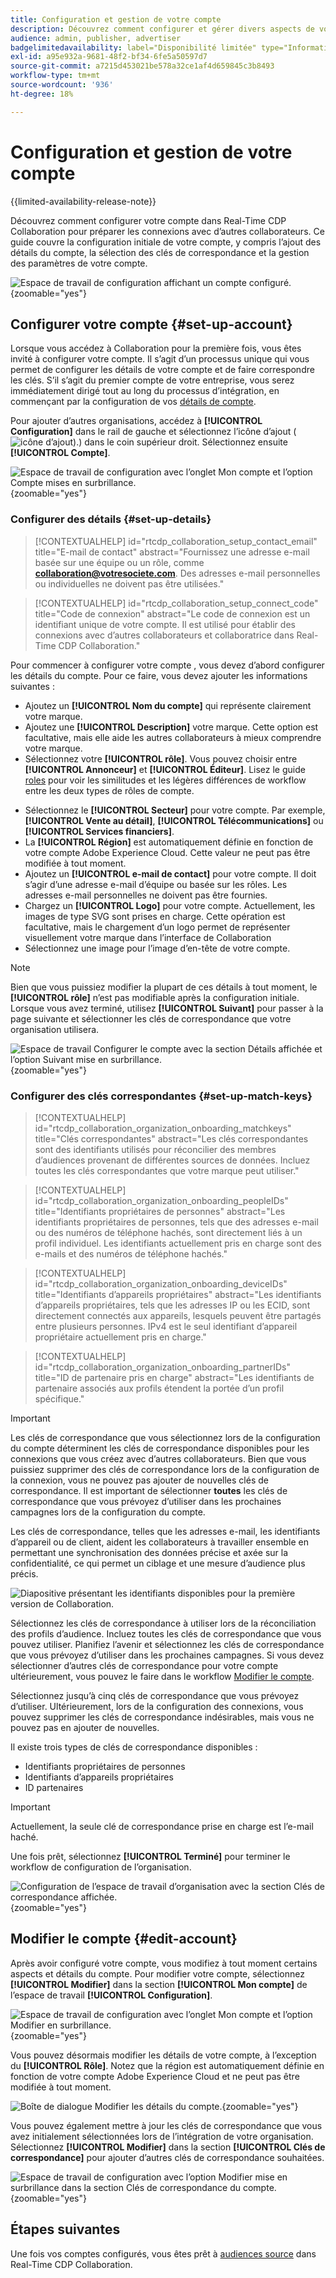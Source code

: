 ```yaml
---
title: Configuration et gestion de votre compte
description: Découvrez comment configurer et gérer divers aspects de votre compte dans Real-Time CDP Collaboration
audience: admin, publisher, advertiser
badgelimitedavailability: label="Disponibilité limitée" type="Informative" url="https://helpx.adobe.com/fr/legal/product-descriptions/real-time-customer-data-platform-collaboration.html newtab=true"
exl-id: a95e932a-9681-48f2-bf34-6fe5a50597d7
source-git-commit: a7215d453021be578a32ce1af4d659845c3b8493
workflow-type: tm+mt
source-wordcount: '936'
ht-degree: 18%

---
```


# Configuration et gestion de votre compte

{{limited-availability-release-note}}

Découvrez comment configurer votre compte dans Real-Time CDP Collaboration pour préparer les connexions avec d’autres collaborateurs. Ce guide couvre la configuration initiale de votre compte, y compris l’ajout des détails du compte, la sélection des clés de correspondance et la gestion des paramètres de votre compte.

![Espace de travail de configuration affichant un compte configuré.](/help/assets/setup/manage-account/my-account.png){zoomable="yes"}

## Configurer votre compte {#set-up-account}

Lorsque vous accédez à Collaboration pour la première fois, vous êtes invité à configurer votre compte. Il s’agit d’un processus unique qui vous permet de configurer les détails de votre compte et de faire correspondre les clés. S’il s’agit du premier compte de votre entreprise, vous serez immédiatement dirigé tout au long du processus d’intégration, en commençant par la configuration de vos [détails de compte](#set-up-details).

Pour ajouter d’autres organisations, accédez à **[!UICONTROL Configuration]** dans le rail de gauche et sélectionnez l’icône d’ajout (![icône d’ajout).](/help/assets/icons/plus.png)) dans le coin supérieur droit. Sélectionnez ensuite **[!UICONTROL Compte]**.

![Espace de travail de configuration avec l’onglet Mon compte et l’option Compte mises en surbrillance.](/help/assets/setup/manage-account/add-new-account.png){zoomable="yes"}

### Configurer des détails {#set-up-details}

>[!CONTEXTUALHELP]
>id="rtcdp_collaboration_setup_contact_email"
>title="E-mail de contact"
>abstract="Fournissez une adresse e-mail basée sur une équipe ou un rôle, comme **collaboration@votresociete.com**. Des adresses e-mail personnelles ou individuelles ne doivent pas être utilisées."

>[!CONTEXTUALHELP]
>id="rtcdp_collaboration_setup_connect_code"
>title="Code de connexion"
>abstract="Le code de connexion est un identifiant unique de votre compte. Il est utilisé pour établir des connexions avec d’autres collaborateurs et collaboratrice dans Real-Time CDP Collaboration."

Pour commencer à configurer votre compte , vous devez d’abord configurer les détails du compte. Pour ce faire, vous devez ajouter les informations suivantes :

* Ajoutez un **[!UICONTROL Nom du compte]** qui représente clairement votre marque.
* Ajoutez une **[!UICONTROL Description]** votre marque. Cette option est facultative, mais elle aide les autres collaborateurs à mieux comprendre votre marque.
* Sélectionnez votre **[!UICONTROL rôle]**. Vous pouvez choisir entre **[!UICONTROL Annonceur]** et **[!UICONTROL Éditeur]**. Lisez le guide [roles](/help/guide/overview/roles.md) pour voir les similitudes et les légères différences de workflow entre les deux types de rôles de compte.
<!-- The above will need to be updated when I update things for B2B -->
* Sélectionnez le **[!UICONTROL Secteur]** pour votre compte. Par exemple, **[!UICONTROL Vente au détail]**, **[!UICONTROL Télécommunications]** ou **[!UICONTROL Services financiers]**.
* La **[!UICONTROL Région]** est automatiquement définie en fonction de votre compte Adobe Experience Cloud. Cette valeur ne peut pas être modifiée à tout moment.
* Ajoutez un **[!UICONTROL e-mail de contact]** pour votre compte. Il doit s’agir d’une adresse e-mail d’équipe ou basée sur les rôles. Les adresses e-mail personnelles ne doivent pas être fournies.
* Chargez un **[!UICONTROL Logo]** pour votre compte. Actuellement, les images de type SVG sont prises en charge. Cette opération est facultative, mais le chargement d’un logo permet de représenter visuellement votre marque dans l’interface de Collaboration
* Sélectionnez une image pour l’image d’en-tête de votre compte.

>[!NOTE]
>
>Bien que vous puissiez modifier la plupart de ces détails à tout moment, le **[!UICONTROL rôle]** n’est pas modifiable après la configuration initiale. Lorsque vous avez terminé, utilisez **[!UICONTROL Suivant]** pour passer à la page suivante et sélectionner les clés de correspondance que votre organisation utilisera.

![Espace de travail Configurer le compte avec la section Détails affichée et l’option Suivant mise en surbrillance.](/help/assets/setup/manage-account/add-account-details.png){zoomable="yes"}

### Configurer des clés correspondantes {#set-up-match-keys}

>[!CONTEXTUALHELP]
>id="rtcdp_collaboration_organization_onboarding_matchkeys"
>title="Clés correspondantes"
>abstract="Les clés correspondantes sont des identifiants utilisés pour réconcilier des membres d’audiences provenant de différentes sources de données. Incluez toutes les clés correspondantes que votre marque peut utiliser."

>[!CONTEXTUALHELP]
>id="rtcdp_collaboration_organization_onboarding_peopleIDs"
>title="Identifiants propriétaires de personnes"
>abstract="Les identifiants propriétaires de personnes, tels que des adresses e-mail ou des numéros de téléphone hachés, sont directement liés à un profil individuel. Les identifiants actuellement pris en charge sont des e-mails et des numéros de téléphone hachés."

>[!CONTEXTUALHELP]
>id="rtcdp_collaboration_organization_onboarding_deviceIDs"
>title="Identifiants d’appareils propriétaires"
>abstract="Les identifiants d’appareils propriétaires, tels que les adresses IP ou les ECID, sont directement connectés aux appareils, lesquels peuvent être partagés entre plusieurs personnes. IPv4 est le seul identifiant d’appareil propriétaire actuellement pris en charge."

>[!CONTEXTUALHELP]
>id="rtcdp_collaboration_organization_onboarding_partnerIDs"
>title="ID de partenaire pris en charge"
>abstract="Les identifiants de partenaire associés aux profils étendent la portée d’un profil spécifique."

>[!IMPORTANT]
>
>Les clés de correspondance que vous sélectionnez lors de la configuration du compte déterminent les clés de correspondance disponibles pour les connexions que vous créez avec d’autres collaborateurs. Bien que vous puissiez supprimer des clés de correspondance lors de la configuration de la connexion, vous ne pouvez pas ajouter de nouvelles clés de correspondance. Il est important de sélectionner **toutes** les clés de correspondance que vous prévoyez d’utiliser dans les prochaines campagnes lors de la configuration du compte.

Les clés de correspondance, telles que les adresses e-mail, les identifiants d’appareil ou de client, aident les collaborateurs à travailler ensemble en permettant une synchronisation des données précise et axée sur la confidentialité, ce qui permet un ciblage et une mesure d’audience plus précis.

![Diapositive présentant les identifiants disponibles pour la première version de Collaboration.](/help/assets/setup/manage-account/available-identifiers.png)

<!-- Eventually replace this image above to match branding better. -->

Sélectionnez les clés de correspondance à utiliser lors de la réconciliation des profils d’audience. Incluez toutes les clés de correspondance que vous pouvez utiliser. Planifiez l’avenir et sélectionnez les clés de correspondance que vous prévoyez d’utiliser dans les prochaines campagnes. Si vous devez sélectionner d’autres clés de correspondance pour votre compte ultérieurement, vous pouvez le faire dans le workflow [Modifier le compte](#edit-account).

Sélectionnez jusqu’à cinq clés de correspondance que vous prévoyez d’utiliser. Ultérieurement, lors de la configuration des connexions, vous pouvez supprimer les clés de correspondance indésirables, mais vous ne pouvez pas en ajouter de nouvelles.

Il existe trois types de clés de correspondance disponibles :

* Identifiants propriétaires de personnes
* Identifiants d’appareils propriétaires
* ID partenaires

>[!IMPORTANT]
>
>Actuellement, la seule clé de correspondance prise en charge est l’e-mail haché.

Une fois prêt, sélectionnez **[!UICONTROL Terminé]** pour terminer le workflow de configuration de l’organisation.

![Configuration de l’espace de travail d’organisation avec la section Clés de correspondance affichée.](/help/assets/setup/manage-account/add-account-match-keys.png){zoomable="yes"}

## Modifier le compte {#edit-account}

Après avoir configuré votre compte, vous modifiez à tout moment certains aspects et détails du compte. Pour modifier votre compte, sélectionnez **[!UICONTROL Modifier]** dans la section **[!UICONTROL Mon compte]** de l’espace de travail **[!UICONTROL Configuration]**.

![Espace de travail de configuration avec l’onglet Mon compte et l’option Modifier en surbrillance.](/help/assets/setup/manage-account/edit-account.png){zoomable="yes"}

Vous pouvez désormais modifier les détails de votre compte, à l’exception du **[!UICONTROL Rôle]**. Notez que la région est automatiquement définie en fonction de votre compte Adobe Experience Cloud et ne peut pas être modifiée à tout moment.

![Boîte de dialogue Modifier les détails du compte.](/help/assets/setup/manage-account/editable-options.png){zoomable="yes"}

Vous pouvez également mettre à jour les clés de correspondance que vous avez initialement sélectionnées lors de l’intégration de votre organisation. Sélectionnez **[!UICONTROL Modifier]** dans la section **[!UICONTROL Clés de correspondance]** pour ajouter d’autres clés de correspondance souhaitées.

![Espace de travail de configuration avec l’option Modifier mise en surbrillance dans la section Clés de correspondance du compte.](/help/assets/setup/manage-account/edit-match-keys.png){zoomable="yes"}

## Étapes suivantes

Une fois vos comptes configurés, vous êtes prêt à [audiences source](/help/guide/setup/onboard-audiences.md) dans Real-Time CDP Collaboration.
